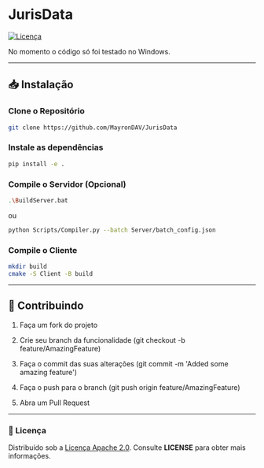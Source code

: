 # JurisData

[![Licença](https://img.shields.io/github/license/MayronDAV/JurisData.svg)](https://github.com/MayronDAV/JurisData/blob/master/LICENSE)

No momento o código só foi testado no Windows.

---

## 📥 Instalação

### Clone o Repositório

```bash
git clone https://github.com/MayronDAV/JurisData
```

### Instale as dependências

```bash
pip install -e .
```

### Compile o Servidor (Opcional)

```bash
.\BuildServer.bat
```

ou

```bash
python Scripts/Compiler.py --batch Server/batch_config.json
```

### Compile o Cliente

```bash
mkdir build
cmake -S Client -B build
```

---

## 🤝 Contribuindo

1. Faça um fork do projeto

2. Crie seu branch da funcionalidade (git checkout -b feature/AmazingFeature)

3. Faça o commit das suas alterações (git commit -m 'Added some amazing feature')

4. Faça o push para o branch (git push origin feature/AmazingFeature)

5. Abra um Pull Request

---

### 📜 Licença

Distribuído sob a [Licença Apache 2.0](https://github.com/MayronDAV/JurisData/blob/master/LICENSE). Consulte **LICENSE** para obter mais informações.
